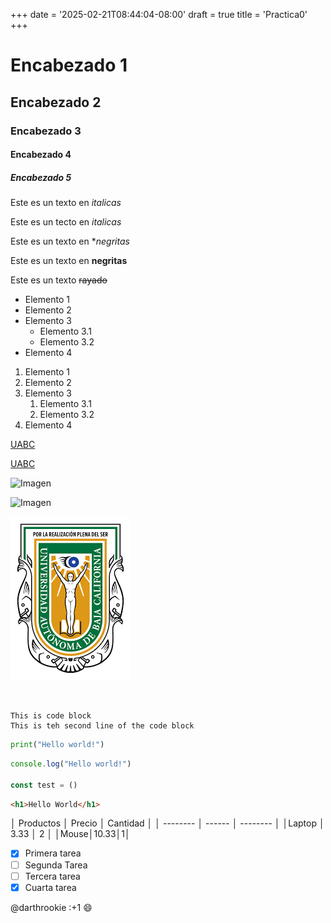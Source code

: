 +++
date = '2025-02-21T08:44:04-08:00'
draft = true
title = 'Practica0'
+++

<!-- esto es un comentario -->

# Encabezado 1
## Encabezado 2
### Encabezado 3
#### Encabezado 4
##### Encabezado 5

<!-- Italicas -->
Este es un texto en *italicas*

Este es un tecto en _italicas_

<!--Negritas-->
Este es un texto en **negritas*

Este es un texto en __negritas__

<!--Rayado-->
Este es un texto ~~rayado~~

<!--UL-->

* Elemento 1
* Elemento 2
* Elemento 3
  * Elemento 3.1
  * Elemento 3.2
* Elemento 4

<!--OL-->

1. Elemento 1
2. Elemento 2
3. Elemento 3
   1. Elemento 3.1
   2. Elemento 3.2
4. Elemento 4

<!-- Enlaces -->
[UABC](https://www.uabc.mx/)

[UABC](https://www.uabc.mx/ " Titulo perzonalizado")

<!--Imagenes-->
![Imagen](https://i.pinimg.com/736x/9f/90/7f/9f907f664306fdc5bbec47a9941bd2e5.jpg)

![Imagen](./Garchomchikito.jpg)

[![logo](logo.png "Pagina UABC")](https://www.uabc.mx/)

<img>

<!--Bloques de codigo-->
```
This is code block
This is teh second line of the code block
```

```python
print("Hello world!")
```

```javascript
console.log("Hello world!")

const test = ()
```

```html
<h1>Hello World</h1>
```

<!--Tablas-->
│ Productos │ Precio │ Cantidad │
│ -------- │ ------ │ -------- │
│Laptop    │ 3.33   │ 2        │
│Mouse│10.33│1│

<!--Tareas-->
* [x] Primera tarea
* [ ] Segunda Tarea
* [ ] Tercera tarea
* [x] Cuarta tarea

<!--Menciones-->
@darthrookie :+1 :smile: